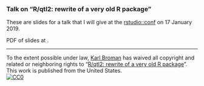 ### Talk on &ldquo;R/qtl2: rewrite of a very old R package&rdquo;


These are slides for a talk that I will give at the
[rstudio::conf](http://www.cvent.com/events/rstudio-conf-austin/event-summary-dd6d75526f3c4554b67c4de32aeffb47.aspx) on 17 January 2019.

PDF of slides at <tbd>.

---

To the extent possible under law,
[Karl Broman](https://github.com/kbroman)
has waived all copyright and related or neighboring rights to
&ldquo;[R/qtl2: rewrite of a very old R package](https://github.com/kbroman/Talk_RStudio2019)&rdquo;.
This work is published from the United States.
<br/>
[![CC0](https://i.creativecommons.org/p/zero/1.0/88x31.png)](https://creativecommons.org/publicdomain/zero/1.0/)
